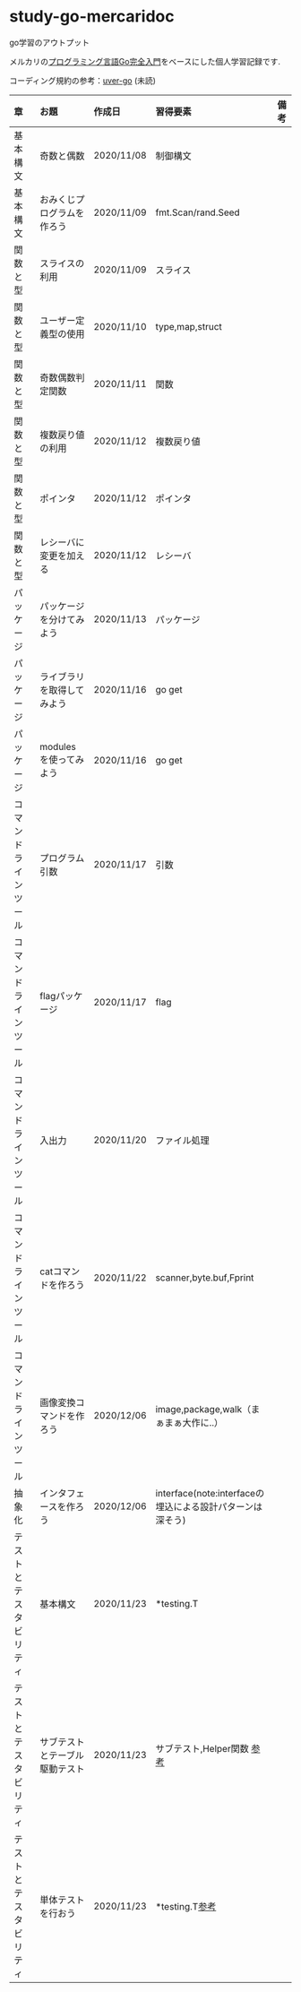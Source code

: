 # study-go-mercaridoc
go学習のアウトプット

メルカリの[プログラミング言語Go完全入門](https://drive.google.com/file/d/1fLlg3Xw7CV680GQ65WkjxU5qX-PsApJg/view)をベースにした個人学習記録です.

コーディング規約の参考：[uver-go](https://github.com/uber-go/guide) (未読)

|章|お題|作成日|習得要素|備考
:--|:--|:--|:--|:--
|基本構文|奇数と偶数|2020/11/08|制御構文|
|基本構文|おみくじプログラムを作ろう|2020/11/09|fmt.Scan/rand.Seed|
|関数と型|スライスの利用|2020/11/09|スライス|
|関数と型|ユーザー定義型の使用|2020/11/10|type,map,struct
|関数と型|奇数偶数判定関数|2020/11/11|関数
|関数と型|複数戻り値の利用|2020/11/12|複数戻り値
|関数と型|ポインタ|2020/11/12|ポインタ
|関数と型|レシーバに変更を加える|2020/11/12|レシーバ
|パッケージ|パッケージを分けてみよう|2020/11/13|パッケージ
|パッケージ|ライブラリを取得してみよう|2020/11/16|go get
|パッケージ|modulesを使ってみよう|2020/11/16|go get
|コマンドラインツール|プログラム引数|2020/11/17|引数
|コマンドラインツール|flagパッケージ|2020/11/17|flag
|コマンドラインツール|入出力|2020/11/20|ファイル処理
|コマンドラインツール|catコマンドを作ろう|2020/11/22|scanner,byte.buf,Fprint
|コマンドラインツール|画像変換コマンドを作ろう|2020/12/06|image,package,walk（まぁまぁ大作に..）
|抽象化|インタフェースを作ろう|2020/12/06|interface(note:interfaceの埋込による設計パターンは深そう)
|テストとテスタビリティ|基本構文|2020/11/23|*testing.T
|テストとテスタビリティ|サブテストとテーブル駆動テスト|2020/11/23|サブテスト,Helper関数 [参考](https://qiita.com/nirasan/items/b357f0ad9172ab9fa19b)
|テストとテスタビリティ|単体テストを行おう|2020/11/23|*testing.T[参考](https://engineering.mercari.com/blog/entry/2018-08-08-080000/)